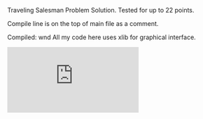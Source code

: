 Traveling Salesman Problem Solution. Tested for up to 22 points.

Compile line is on the top of main file as a comment.

Compiled: wnd
All my code here uses xlib for graphical interface. 

 ![Alt Text](https://github.com/ehoxha91/TSPHeldKarp/blob/master/TSPHeldKarp_001.c)
